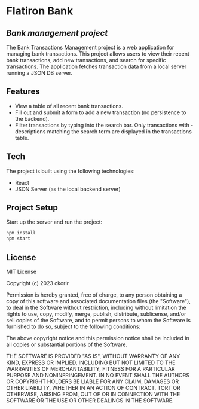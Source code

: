 # Flatiron Bank
## _Bank management project_

The Bank Transactions Management project is a web application for managing bank transactions. This project allows users to view their recent bank transactions, add new transactions, and search for specific transactions. The application fetches transaction data from a local server running a JSON DB server.

## Features

- View a table of all recent bank transactions.
- Fill out and submit a form to add a new transaction (no persistence to the backend).
- Filter transactions by typing into the search bar. Only transactions with - descriptions matching the search term are displayed in the transactions table.

## Tech

The project is built using the following technologies:

- React
- JSON Server (as the local backend server)

## Project Setup

Start up the server and run the project:

```sh
npm install
npm start
```

## License
MIT License

Copyright (c) 2023 ckorir

Permission is hereby granted, free of charge, to any person obtaining a copy
of this software and associated documentation files (the "Software"), to deal
in the Software without restriction, including without limitation the rights
to use, copy, modify, merge, publish, distribute, sublicense, and/or sell
copies of the Software, and to permit persons to whom the Software is
furnished to do so, subject to the following conditions:

The above copyright notice and this permission notice shall be included in all
copies or substantial portions of the Software.

THE SOFTWARE IS PROVIDED "AS IS", WITHOUT WARRANTY OF ANY KIND, EXPRESS OR
IMPLIED, INCLUDING BUT NOT LIMITED TO THE WARRANTIES OF MERCHANTABILITY,
FITNESS FOR A PARTICULAR PURPOSE AND NONINFRINGEMENT. IN NO EVENT SHALL THE
AUTHORS OR COPYRIGHT HOLDERS BE LIABLE FOR ANY CLAIM, DAMAGES OR OTHER
LIABILITY, WHETHER IN AN ACTION OF CONTRACT, TORT OR OTHERWISE, ARISING FROM,
OUT OF OR IN CONNECTION WITH THE SOFTWARE OR THE USE OR OTHER DEALINGS IN THE
SOFTWARE.
